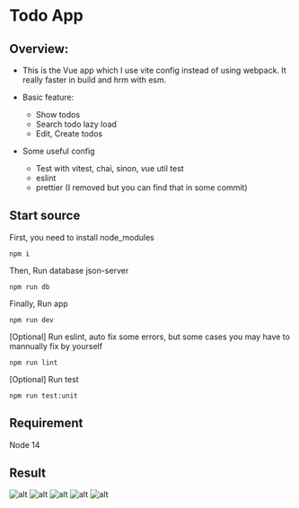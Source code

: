 # Todo App

## Overview:
- This is the Vue app which I use vite config instead of using webpack. It really faster in build and hrm with esm.
- Basic feature:
  - Show todos
  - Search todo lazy load
  - Edit, Create todos

- Some useful config
  - Test with vitest, chai, sinon, vue util test
  - eslint
  - prettier (I removed but you can find that in some commit)

## Start source
First, you need to install node_modules

``
npm i
``

Then, Run database json-server

``
npm run db
``

Finally, Run app

``
npm run dev
``

[Optional] Run eslint, auto fix some errors, but some cases you may have to mannually fix by yourself

``
npm run lint
``

[Optional] Run test

``
npm run test:unit
``

## Requirement

Node 14

## Result

![alt](./images/1.png)
![alt](./images/2.png)
![alt](./images/3.png)
![alt](./images/4.png)
![alt](./images/5.png)